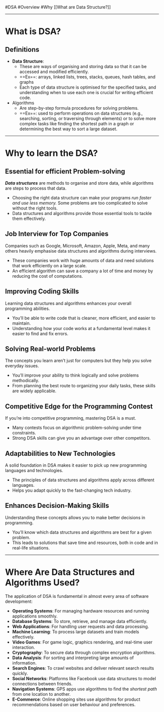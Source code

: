 #DSA
#Overview #Why
[[What are Data Structure?]]
___
# What is DSA?
## Definitions
- **Data Structure**:
	- These are ways of organising and storing data so that it can be accessed and modified efficiently.
	- ==Ex==: arrays, linked lists, trees, stacks, queues, hash tables, and graphs
	- Each type of data structure is optimised for the specified tasks, and understanding when to use each one is crucial for writing efficient code.
- Algorithms 
	- Are step-by-step formula procedures for solving problems. 
	- ==Ex==: used to perform operations on data structures (e.g., searching, sorting, or traversing through elements) or to solve more complex tasks like finding the shortest path in a graph or determining the best way to sort a large dataset.
___
# Why to learn the DSA?
## Essential for efficient Problem-solving
***Data structures*** are methods to organise and store data, while algorithms are steps to process that data.
- Choosing the right data structure can make your programs *run faster and use less memory.* Some problems are too complicated to solve without the right tools. 
- Data structures and algorithms provide those essential tools to tackle them effectively.
## Job Interview for Top Companies
Companies such as Google, Microsoft, Amazon, Apple, Meta, and many others heavily emphasise data structures and algorithms during interviews.
- These companies work with huge amounts of data and need solutions that work efficiently on a large scale.
- An efficient algorithm can save a company a lot of time and money by reducing the cost of computations.
## Improving Coding Skills
Learning data structures and algorithms enhances your overall programming abilities.
- You’ll be able to write code that is cleaner, more efficient, and easier to maintain.
- Understanding how your code works at a fundamental level makes it easier to find and fix errors.
## Solving  Real-world Problems
The concepts you learn aren’t just for computers but they help you solve everyday issues.
- You’ll improve your ability to think logically and solve problems methodically.
- From planning the best route to organizing your daily tasks, these skills are widely applicable.
## Competitive Edge for the Programming Contest
If you’re into competitive programming, mastering DSA is a must.
- Many contests focus on algorithmic problem-solving under time constraints.
- Strong DSA skills can give you an advantage over other competitors.
## Adaptabilities to New Technologies
A solid foundation in DSA makes it easier to pick up new programming languages and technologies.
- The principles of data structures and algorithms apply across different languages.
- Helps you adapt quickly to the fast-changing tech industry.
## Enhances Decision-Making Skills
Understanding these concepts allows you to make better decisions in programming.
- You’ll know which data structures and algorithms are best for a given problem.
- This leads to solutions that save time and resources, both in code and in real-life situations.
___
# Where Are Data Structures and Algorithms Used?
The application of DSA is fundamental in almost every area of software development:
- **Operating Systems**: For managing hardware resources and running applications smoothly.
- **Database Systems**: To store, retrieve, and manage data efficiently.
- **Web Applications**: For handling user requests and data processing.
- **Machine Learning**: To process large datasets and train models effectively.
- **Video Games**: For game logic, graphics rendering, and real-time user interaction.
- **Cryptography**: To secure data through complex encryption algorithms.
- **Data Analysis**: For sorting and interpreting large amounts of information.
- **Search Engines**: To crawl websites and deliver relevant search results quickly.
- **Social Networks**: Platforms like Facebook use data structures to model connections between friends.
- **Navigation Systems**: GPS apps use algorithms to find the *shortest path* from one location to another. 
- **E-Commerce**: Online shopping sites use algorithms for product recommendations based on user behaviour and preferences.